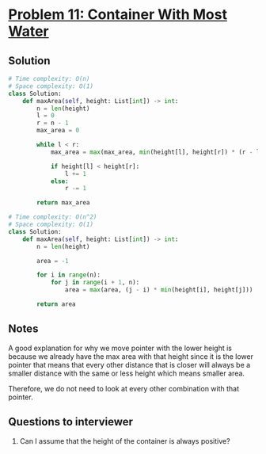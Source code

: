 # [Problem 11: Container With Most Water](https://leetcode.com/problems/container-with-most-water/)

## Solution

```py
# Time complexity: O(n)
# Space complexity: O(1)
class Solution:
    def maxArea(self, height: List[int]) -> int:
        n = len(height)
        l = 0
        r = n - 1
        max_area = 0

        while l < r:
            max_area = max(max_area, min(height[l], height[r]) * (r - l))

            if height[l] < height[r]:
                l += 1
            else:
                r -= 1

        return max_area

# Time complexity: O(n^2)
# Space complexity: O(1)
class Solution:
    def maxArea(self, height: List[int]) -> int:
        n = len(height)

        area = -1

        for i in range(n):
            for j in range(i + 1, n):
                area = max(area, (j - i) * min(height[i], height[j]))

        return area
```

## Notes

A good explanation for why we move pointer with the lower height is because we already have the max area with that height since it is the lower pointer that means that every other distance that is closer will always be a smaller distance with the same or less height which means smaller area.

Therefore, we do not need to look at every other combination with that pointer.

## Questions to interviewer

1. Can I assume that the height of the container is always positive?
